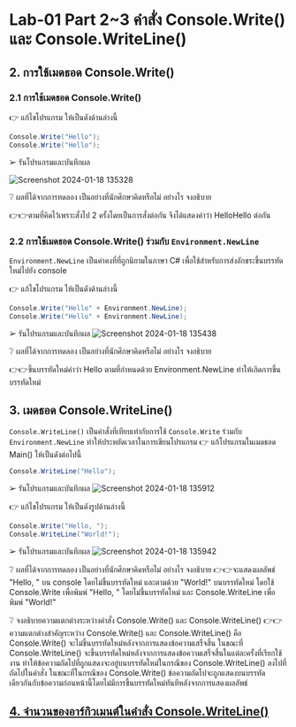 # Lab-01 Part 2~3 คำสั่ง Console.Write() และ Console.WriteLine()

## 2. การใช้เมดธอด Console.Write()

### 2.1 การใช้เมดธอด Console.Write()
👉 แก้ไขโปรแกรม ให้เป็นดังด้านล่างนี้

```csharp
Console.Write("Hello");
Console.Write("Hello");
```

➢ รันโปรแกรมและบันทึกผล

![Screenshot 2024-01-18 135328](https://github.com/Chaiyapa/03376836-OOP-2566-Lab-01/assets/144195729/50a66055-5087-4639-85da-49f965916739)

❔ ผลที่ได้จากการทดลอง เป็นอย่างที่นักศึกษาคิดหรือไม่ อย่างไร จงอธิบาย

👉👉ตามที่คิดไว้เพราะสั่งไป 2 ครั้งโดยเป็นการสั่งต่อกัน จึงได้แสดงคำว่า HelloHello ต่อกัน
### 2.2 การใช้เมดธอด Console.Write() ร่วมกับ  `Environment.NewLine`

`Environment.NewLine` เป็นค่าคงที่ที่ถูกนิยามในภาษา C# เพื่อใช้สำหรับการส่งอักขระขึ้นบรรทัดใหม่ไปยัง console

👉 แก้ไขโปรแกรม ให้เป็นดังด้านล่างนี้

```csharp
Console.Write("Hello" + Environment.NewLine);
Console.Write("Hello" + Environment.NewLine);
```

➢ รันโปรแกรมและบันทึกผล
![Screenshot 2024-01-18 135438](https://github.com/Chaiyapa/03376836-OOP-2566-Lab-01/assets/144195729/9ce26e29-3034-4345-860d-3a306028eda8)


❔ ผลที่ได้จากการทดลอง เป็นอย่างที่นักศึกษาคิดหรือไม่ อย่างไร จงอธิบาย

👉👉ขึ้นบรรทัดใหม่คำว่า Hello ตามที่กำหนดด้วย Environment.NewLine ทำให้เกิดการขึ้นบรรทัดใหม่
## 3. เมดธอด Console.WriteLine()

`Console.WriteLine()` เป็นคำสั่งที่เทียบเท่ากับการใช้  `Console.Write` ร่วมกับ  `Environment.NewLine` ทำให้ประหยัดเวลาในการเขียนโปรแกรม
👉 แก้โปรแกรมในเมดธอด Main() ให้เป็นดังต่อไปนี้

```csharp
Console.WriteLine("Hello");
```

➢ รันโปรแกรมและบันทึกผล
![Screenshot 2024-01-18 135912](https://github.com/Chaiyapa/03376836-OOP-2566-Lab-01/assets/144195729/b32fcfbe-749d-45ca-9c76-87abdaf237b7)


👉 แก้ไขโปรแกรม ให้เป็นดังรูปด้านล่างนี้

```csharp
Console.Write("Hello, ");
Console.WriteLine("World!");
```

➢ รันโปรแกรมและบันทึกผล
![Screenshot 2024-01-18 135942](https://github.com/Chaiyapa/03376836-OOP-2566-Lab-01/assets/144195729/1ec17e3a-cbc3-42ce-ae24-3fabb617b081)

❔ ผลที่ได้จากการทดลอง เป็นอย่างที่นักศึกษาคิดหรือไม่ อย่างไร จงอธิบาย
👉👉จะแสดงผลลัพธ์ "Hello, " บน console โดยไม่ขึ้นบรรทัดใหม่ และตามด้วย "World!" บนบรรทัดใหม่ โดยใช้ Console.Write เพื่อพิมพ์ "Hello, " โดยไม่ขึ้นบรรทัดใหม่ และ Console.WriteLine เพื่อพิมพ์ "World!" 

❔ จงอธิบายความแตกต่างระหว่างคำสั่ง Console.Write() และ Console.WriteLine()
👉👉ความแตกต่างสำคัญระหว่าง Console.Write() และ Console.WriteLine() คือ Console.Write() จะไม่ขึ้นบรรทัดใหม่หลังจากการแสดงข้อความเสร็จสิ้น ในขณะที่ Console.WriteLine() จะขึ้นบรรทัดใหม่หลังจากการแสดงข้อความเสร็จสิ้นในแต่ละครั้งที่เรียกใช้งาน ทำให้ข้อความถัดไปที่ถูกแสดงจะอยู่บนบรรทัดใหม่ในกรณีของ Console.WriteLine() ลงไปที่ถัดไปในคำสั่ง ในขณะที่ในกรณีของ Console.Write() ข้อความถัดไปจะถูกแสดงบนบรรทัดเดียวกันกับข้อความก่อนหน้านี้โดยไม่มีการขึ้นบรรทัดใหม่ทันทีหลังจากการแสดงผลลัพธ์

## [4. จำนวนของอาร์กิวเมนต์ในคำสั่ง Console.WriteLine()](./Lab-01-part-4.md)
